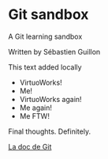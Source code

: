 # Git sandbox
A Git learning sandbox

Written by Sébastien Guillon

This text added locally

* VirtuoWorks!
* Me!
* VirtuoWorks again!
* Me again!
* Me FTW!

Final thoughts. Definitely.

[La doc de Git](https://git-scm.com/docs)
